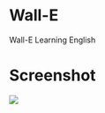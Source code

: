 Wall-E
======

Wall-E Learning English


Screenshot
=======
![](http://williamjoy.files.wordpress.com/2012/06/2013-08-20.png)

